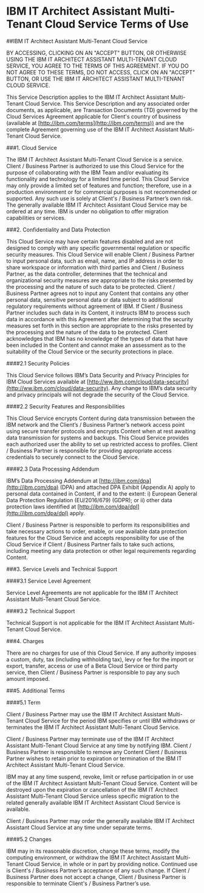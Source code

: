 # IBM IT Architect Assistant Multi-Tenant Cloud Service Terms of Use





##IBM IT Architect Assistant Multi-Tenant Cloud Service

BY ACCESSING, CLICKING ON AN "ACCEPT" BUTTON, OR OTHERWISE USING THE IBM IT ARCHITECT ASSISTANT MULTI-TENANT CLOUD SERVICE, YOU AGREE TO THE TERMS OF THIS AGREEMENT. IF YOU DO NOT AGREE TO THESE TERMS, DO NOT ACCESS, CLICK ON AN "ACCEPT" BUTTON, OR USE THE IBM IT ARCHITECT ASSISTANT MULTI-TENANT CLOUD SERVICE.

 

This Service Description applies to the IBM IT Architect Assistant Multi-Tenant Cloud Service. This Service Description and any associated order documents, as applicable, are Transaction Documents (TD) governed by the Cloud Services Agreement applicable for Client's country of business (available at [http://ibm.com/terms](http://ibm.com/terms)) and are the complete Agreement governing use of the IBM IT Architect Assistant Multi-Tenant Cloud Service.

 

###1.       Cloud Service

The IBM IT Architect Assistant Multi-Tenant Cloud Service is a service. Client / Business Partner is authorized to use this Cloud Service for the purpose of collaborating with the IBM Team and/or evaluating its functionality and technology for a limited time period. This Cloud Service may only provide a limited set of features and function; therefore, use in a production environment or for commercial purposes is not recommended or supported. Any such use is solely at Client's / Business Partner’s own risk. The generally available IBM IT Architect Assistant Cloud Service may be ordered at any time. IBM is under no obligation to offer migration capabilities or services.

 

###2.       Confidentiality and Data Protection 

This Cloud Service may have certain features disabled and are not designed to comply with any specific governmental regulation or specific security measures. This Cloud Service will enable Client / Business Partner to input personal data, such as email, name, and IP address in order to share workspace or information with third parties and Client / Business Partner, as the data controller, determines that the technical and organizational security measures are appropriate to the risks presented by the processing and the nature of such data to be protected. Client / Business Partner agrees not to input any Content that contains any other personal data, sensitive personal data or data subject to additional regulatory requirements without agreement of IBM. If Client / Business Partner includes such data in its Content, it instructs IBM to process such data in accordance with this Agreement after determining that the security measures set forth in this section are appropriate to the risks presented by the processing and the nature of the data to be protected. Client acknowledges that IBM has no knowledge of the types of data that have been included in the Content and cannot make an assessment as to the suitability of the Cloud Service or the security protections in place.

####2.1      Security Policies

This Cloud Service follows IBM’s Data Security and Privacy Principles for IBM Cloud Services available at [http://ww.ibm.com/cloud/data-security](http://ww.ibm.com/cloud/data-security). Any change to IBM’s data security and privacy principals will not degrade the security of the Cloud Service.

####2.2      Security Features and Responsibilities 

This Cloud Service encrypts Content during data transmission between the IBM network and the Client’s / Business Partner’s network access point using secure transfer protocols and encrypts Content when at rest awaiting data transmission for systems and backups. This Cloud Service provides each authorized user the ability to set up restricted access to profiles. Client / Business Partner is responsible for providing appropriate access credentials to securely connect to the Cloud Service.

####2.3      Data Processing Addendum

IBM’s Data Processing Addendum at [http://ibm.com/dpa](http://ibm.com/dpa) (DPA) and attached DPA Exhibit (Appendix A) apply to personal data contained in Content, if and to the extent: i) European General Data Protection Regulation (EU/2016/679) (GDPR); or ii) other data protection laws identified at [http://ibm.com/dpa/dpl](http://ibm.com/dpa/dpl) apply. 

Client / Business Partner is responsible to perform its responsibilities and take necessary actions to order, enable, or use available data protection features for the Cloud Service and accepts responsibility for use of the Cloud Service if Client / Business Partner fails to take such actions, including meeting any data protection or other legal requirements regarding Content. 

 

###3.       Service Levels and Technical Support

####3.1      Service Level Agreement

Service Level Agreements are not applicable for the IBM IT Architect Assistant Multi-Tenant Cloud Service.

####3.2      Technical Support

Technical Support is not applicable for the IBM IT Architect Assistant Multi-Tenant Cloud Service. 

###4.       Charges 

There are no charges for use of this Cloud Service. If any authority imposes a custom, duty, tax (including withholding tax), levy or fee for the import or export, transfer, access or use of a Beta Cloud Service or third party service, then Client / Business Partner is responsible to pay any such amount imposed. 

###5.       Additional Terms

####5.1      Term

Client / Business Partner may use the IBM IT Architect Assistant Multi-Tenant Cloud Service for the period IBM specifies or until IBM withdraws or terminates the IBM IT Architect Assistant Multi-Tenant Cloud Service.

Client / Business Partner may terminate use of the IBM IT Architect Assistant Multi-Tenant Cloud Service at any time by notifying IBM. Client / Business Partner is responsible to remove any Content Client / Business Partner wishes to retain prior to expiration or termination of the IBM IT Architect Assistant Multi-Tenant Cloud Service.

IBM may at any time suspend, revoke, limit or refuse participation in or use of the IBM IT Architect Assistant Multi-Tenant Cloud Service. Content will be destroyed upon the expiration or cancellation of the IBM IT Architect Assistant Multi-Tenant Cloud Service unless specific migration to the related generally available IBM IT Architect Assistant Cloud Service is available.

Client / Business Partner may order the generally available IBM IT Architect Assistant Cloud Service at any time under separate terms. 

####5.2      Changes

IBM may in its reasonable discretion, change these terms, modify the computing environment, or withdraw the IBM IT Architect Assistant Multi-Tenant Cloud Service, in whole or in part by providing notice. Continued use is Client's / Business Partner’s acceptance of any such change. If Client / Business Partner does not accept a change, Client / Business Partner is responsible to terminate Client's / Business Partner’s use.

 


